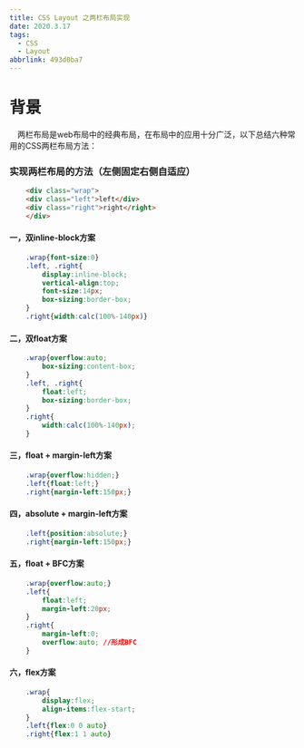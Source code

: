 ```yaml
---
title: CSS Layout 之两栏布局实现
date: 2020.3.17
tags:
  - CSS
  - Layout
abbrlink: 493d0ba7
---
```

# 背景
&emsp;两栏布局是web布局中的经典布局，在布局中的应用十分广泛，以下总结六种常用的CSS两栏布局方法：
<!--more-->
### 实现两栏布局的方法（左侧固定右侧自适应）
~~~html
    <div class="wrap">
    <div class="left">left</div>
    <div class="right">right</right>
    </div>
~~~
#### 一，双inline-block方案
~~~css
    .wrap{font-size:0}
    .left, .right{
        display:inline-block;
        vertical-align:top;
        font-size:14px;
        box-sizing:border-box;
    }
    .right{width:calc(100%-140px)}
~~~
#### 二，双float方案
~~~css
    .wrap{overflow:auto;
        box-sizing:content-box;
    }
    .left, .right{
        float:left;
        box-sizing:border-box;
    }
    .right{
        width:calc(100%-140px);
    }
~~~
#### 三，float + margin-left方案
~~~css
    .wrap{overflow:hidden;}
    .left{float:left;}
    .right{margin-left:150px;}
~~~
#### 四，absolute + margin-left方案
~~~css
    .left{position:absolute;}
    .right{margin-left:150px;}
~~~
#### 五，float + BFC方案
~~~css
    .wrap{overflow:auto;}
    .left{
        float:left;
        margin-left:20px;
    }
    .right{
        margin-left:0;
        overflow:auto; //形成BFC
    }
~~~
#### 六，flex方案
~~~css
    .wrap{
        display:flex;
        align-items:flex-start;
    }
    .left{flex:0 0 auto}
    .right{flex:1 1 auto}
~~~